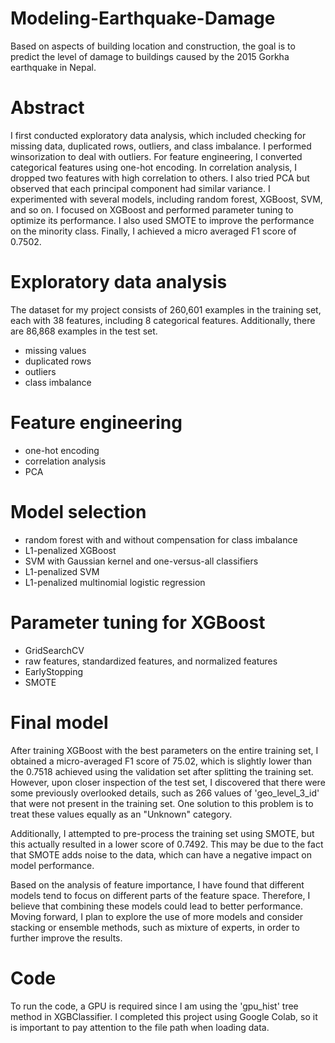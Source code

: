 # Modeling-Earthquake-Damage
Based on aspects of building location and construction, the goal is to predict the level of damage to buildings caused by the 2015 Gorkha earthquake in Nepal.

# Abstract
I first conducted exploratory data analysis, which included checking for missing data, duplicated rows, outliers, and class imbalance. I performed winsorization to deal with outliers. For feature engineering, I converted categorical features using one-hot encoding. In correlation analysis, I dropped two features with high correlation to others. I also tried PCA but observed that each principal component had similar variance. I experimented with several models, including random forest, XGBoost, SVM, and so on. I focused on XGBoost and performed parameter tuning to optimize its performance. I also used SMOTE to improve the performance on the minority class. Finally, I achieved a micro averaged F1 score of 0.7502.

# Exploratory data analysis
The dataset for my project consists of 260,601 examples in the training set, each with 38 features, including 8 categorical features. Additionally, there are 86,868 examples in the test set.

- missing values
- duplicated rows
- outliers
- class imbalance

# Feature engineering
- one-hot encoding
- correlation analysis
- PCA

# Model selection
- random forest with and without compensation for class imbalance
- L1-penalized XGBoost
- SVM with Gaussian kernel and one-versus-all classifiers
- L1-penalized SVM
- L1-penalized multinomial logistic regression

# Parameter tuning for XGBoost
- GridSearchCV
- raw features, standardized features, and normalized features
- EarlyStopping
- SMOTE

# Final model
After training XGBoost with the best parameters on the entire training set, I obtained a micro-averaged F1 score of 75.02, which is slightly lower than the 0.7518 achieved using the validation set after splitting the training set. However, upon closer inspection of the test set, I discovered that there were some previously overlooked details, such as 266 values of 'geo_level_3_id' that were not present in the training set. One solution to this problem is to treat these values equally as an "Unknown" category.

Additionally, I attempted to pre-process the training set using SMOTE, but this actually resulted in a lower score of 0.7492. This may be due to the fact that SMOTE adds noise to the data, which can have a negative impact on model performance.

Based on the analysis of feature importance, I have found that different models tend to focus on different parts of the feature space. Therefore, I believe that combining these models could lead to better performance. Moving forward, I plan to explore the use of more models and consider stacking or ensemble methods, such as mixture of experts, in order to further improve the results.

# Code
To run the code, a GPU is required since I am using the 'gpu_hist' tree method in XGBClassifier. I completed this project using Google Colab, so it is important to pay attention to the file path when loading data.

